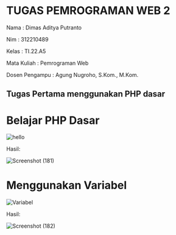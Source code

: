 # TUGAS PEMROGRAMAN WEB 2

Nama  : Dimas Aditya Putranto

Nim   : 312210489

Kelas : TI.22.A5

Mata Kuliah : Pemrograman Web

Dosen Pengampu : Agung Nugroho, S.Kom., M.Kom.


## Tugas Pertama menggunakan PHP dasar

# Belajar PHP Dasar

![hello](https://github.com/DimasAditya04/Lab2_Web/assets/130146099/3740442d-9cec-4ce5-92ff-b1c06d3e6668)

Hasil:

![Screenshot (181)](https://github.com/DimasAditya04/Lab2_Web/assets/130146099/076914c8-9075-499d-bfdc-f9d255419006)

# Menggunakan Variabel

![Variabel](https://github.com/DimasAditya04/Lab2_Web/assets/130146099/828036ba-6467-445e-827e-0f34b8fe6726)

Hasil:

![Screenshot (182)](https://github.com/DimasAditya04/Lab2_Web/assets/130146099/71d8cef2-73c2-4ffb-8891-315751efbe30)


